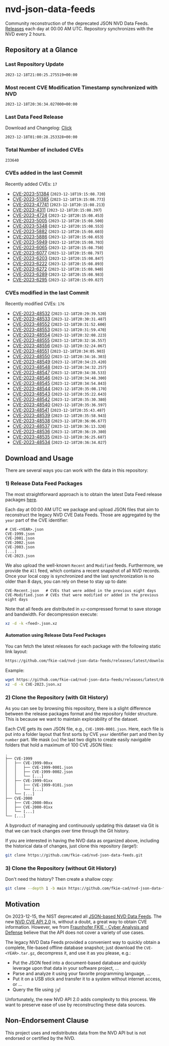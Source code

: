 # nvd-json-data-feeds

Community reconstruction of the deprecated JSON NVD Data Feeds. 
[Releases](https://github.com/fkie-cad/nvd-json-data-feeds/releases/latest) each day at 00:00 AM UTC.
Repository synchronizes with the NVD every 2 hours.

## Repository at a Glance

### Last Repository Update

```plain
2023-12-18T21:00:25.275519+00:00
```

### Most recent CVE Modification Timestamp synchronized with NVD

```plain
2023-12-18T20:36:34.027000+00:00
```

### Last Data Feed Release

Download and Changelog: [Click](https://github.com/fkie-cad/nvd-json-data-feeds/releases/latest)

```plain
2023-12-18T01:00:28.253328+00:00
```

### Total Number of included CVEs

```plain
233640
```

### CVEs added in the last Commit

Recently added CVEs: `17`

* [CVE-2023-51384](CVE-2023/CVE-2023-513xx/CVE-2023-51384.json) (`2023-12-18T19:15:08.720`)
* [CVE-2023-51385](CVE-2023/CVE-2023-513xx/CVE-2023-51385.json) (`2023-12-18T19:15:08.773`)
* [CVE-2023-47741](CVE-2023/CVE-2023-477xx/CVE-2023-47741.json) (`2023-12-18T20:15:08.213`)
* [CVE-2023-4311](CVE-2023/CVE-2023-43xx/CVE-2023-4311.json) (`2023-12-18T20:15:08.397`)
* [CVE-2023-4724](CVE-2023/CVE-2023-47xx/CVE-2023-4724.json) (`2023-12-18T20:15:08.453`)
* [CVE-2023-5005](CVE-2023/CVE-2023-50xx/CVE-2023-5005.json) (`2023-12-18T20:15:08.500`)
* [CVE-2023-5348](CVE-2023/CVE-2023-53xx/CVE-2023-5348.json) (`2023-12-18T20:15:08.553`)
* [CVE-2023-5882](CVE-2023/CVE-2023-58xx/CVE-2023-5882.json) (`2023-12-18T20:15:08.603`)
* [CVE-2023-5886](CVE-2023/CVE-2023-58xx/CVE-2023-5886.json) (`2023-12-18T20:15:08.653`)
* [CVE-2023-5949](CVE-2023/CVE-2023-59xx/CVE-2023-5949.json) (`2023-12-18T20:15:08.703`)
* [CVE-2023-6065](CVE-2023/CVE-2023-60xx/CVE-2023-6065.json) (`2023-12-18T20:15:08.750`)
* [CVE-2023-6077](CVE-2023/CVE-2023-60xx/CVE-2023-6077.json) (`2023-12-18T20:15:08.797`)
* [CVE-2023-6203](CVE-2023/CVE-2023-62xx/CVE-2023-6203.json) (`2023-12-18T20:15:08.847`)
* [CVE-2023-6222](CVE-2023/CVE-2023-62xx/CVE-2023-6222.json) (`2023-12-18T20:15:08.893`)
* [CVE-2023-6272](CVE-2023/CVE-2023-62xx/CVE-2023-6272.json) (`2023-12-18T20:15:08.940`)
* [CVE-2023-6289](CVE-2023/CVE-2023-62xx/CVE-2023-6289.json) (`2023-12-18T20:15:08.983`)
* [CVE-2023-6295](CVE-2023/CVE-2023-62xx/CVE-2023-6295.json) (`2023-12-18T20:15:09.027`)


### CVEs modified in the last Commit

Recently modified CVEs: `176`

* [CVE-2023-48532](CVE-2023/CVE-2023-485xx/CVE-2023-48532.json) (`2023-12-18T20:29:39.520`)
* [CVE-2023-48533](CVE-2023/CVE-2023-485xx/CVE-2023-48533.json) (`2023-12-18T20:30:31.487`)
* [CVE-2023-48552](CVE-2023/CVE-2023-485xx/CVE-2023-48552.json) (`2023-12-18T20:31:52.600`)
* [CVE-2023-48553](CVE-2023/CVE-2023-485xx/CVE-2023-48553.json) (`2023-12-18T20:31:59.470`)
* [CVE-2023-48554](CVE-2023/CVE-2023-485xx/CVE-2023-48554.json) (`2023-12-18T20:32:08.223`)
* [CVE-2023-48555](CVE-2023/CVE-2023-485xx/CVE-2023-48555.json) (`2023-12-18T20:32:16.557`)
* [CVE-2023-48556](CVE-2023/CVE-2023-485xx/CVE-2023-48556.json) (`2023-12-18T20:32:24.067`)
* [CVE-2023-48551](CVE-2023/CVE-2023-485xx/CVE-2023-48551.json) (`2023-12-18T20:34:05.903`)
* [CVE-2023-48550](CVE-2023/CVE-2023-485xx/CVE-2023-48550.json) (`2023-12-18T20:34:16.303`)
* [CVE-2023-48549](CVE-2023/CVE-2023-485xx/CVE-2023-48549.json) (`2023-12-18T20:34:23.420`)
* [CVE-2023-48548](CVE-2023/CVE-2023-485xx/CVE-2023-48548.json) (`2023-12-18T20:34:32.257`)
* [CVE-2023-48547](CVE-2023/CVE-2023-485xx/CVE-2023-48547.json) (`2023-12-18T20:34:38.533`)
* [CVE-2023-48546](CVE-2023/CVE-2023-485xx/CVE-2023-48546.json) (`2023-12-18T20:34:48.300`)
* [CVE-2023-48545](CVE-2023/CVE-2023-485xx/CVE-2023-48545.json) (`2023-12-18T20:34:54.843`)
* [CVE-2023-48544](CVE-2023/CVE-2023-485xx/CVE-2023-48544.json) (`2023-12-18T20:35:08.170`)
* [CVE-2023-48543](CVE-2023/CVE-2023-485xx/CVE-2023-48543.json) (`2023-12-18T20:35:22.643`)
* [CVE-2023-48542](CVE-2023/CVE-2023-485xx/CVE-2023-48542.json) (`2023-12-18T20:35:30.380`)
* [CVE-2023-48540](CVE-2023/CVE-2023-485xx/CVE-2023-48540.json) (`2023-12-18T20:35:36.597`)
* [CVE-2023-48541](CVE-2023/CVE-2023-485xx/CVE-2023-48541.json) (`2023-12-18T20:35:43.487`)
* [CVE-2023-48539](CVE-2023/CVE-2023-485xx/CVE-2023-48539.json) (`2023-12-18T20:35:58.943`)
* [CVE-2023-48538](CVE-2023/CVE-2023-485xx/CVE-2023-48538.json) (`2023-12-18T20:36:06.677`)
* [CVE-2023-48537](CVE-2023/CVE-2023-485xx/CVE-2023-48537.json) (`2023-12-18T20:36:13.320`)
* [CVE-2023-48536](CVE-2023/CVE-2023-485xx/CVE-2023-48536.json) (`2023-12-18T20:36:19.380`)
* [CVE-2023-48535](CVE-2023/CVE-2023-485xx/CVE-2023-48535.json) (`2023-12-18T20:36:25.687`)
* [CVE-2023-48534](CVE-2023/CVE-2023-485xx/CVE-2023-48534.json) (`2023-12-18T20:36:34.027`)


## Download and Usage

There are several ways you can work with the data in this repository:

### 1) Release Data Feed Packages

The most straightforward approach is to obtain the latest Data Feed release packages [here](https://github.com/fkie-cad/nvd-json-data-feeds/releases/latest).

Each day at 00:00 AM UTC we package and upload JSON files that aim to reconstruct the legacy NVD CVE Data Feeds.
Those are aggregated by the `year` part of the CVE identifier:

```
# CVE-<YEAR>.json
CVE-1999.json
CVE-2001.json
CVE-2002.json
CVE-2003.json
[...]
CVE-2023.json
```

We also upload the well-known `Recent` and `Modified` feeds.
Furthermore, we provide the `All` feed, which contains a recent snapshot of all NVD records.
Once your local copy is synchronized and the last synchronization is no older than 8 days, you can rely on these to stay up to date:

```plain
CVE-Recent.json   # CVEs that were added in the previous eight days
CVE-Modified.json # CVEs that were modified or added in the previous eight days
```

Note that all feeds are distributed in `xz`-compressed format to save storage and bandwidth.
For decompression execute:

```sh
xz -d -k <feed>.json.xz
```


#### Automation using Release Data Feed Packages

You can fetch the latest releases for each package with the following static link layout:

```sh
https://github.com/fkie-cad/nvd-json-data-feeds/releases/latest/download/CVE-<YEAR>.json.xz
```

Example:

```sh
wget https://github.com/fkie-cad/nvd-json-data-feeds/releases/latest/download/CVE-2023.json.xz
xz -d -k CVE-2023.json.xz
```

### 2) Clone the Repository (with Git History)

As you can see by browsing this repository, there is a slight difference between the release packages format and the repository folder structure.
This is because we want to maintain explorability of the dataset.

Each CVE gets its own JSON file, e.g., `CVE-1999-0001.json`.
Here, each file is put into a folder layout that first sorts by CVE `year` identifier part and then by `number` part.
We mask (`xx`) the last two digits to create easily navigable folders that hold a maximum of 100 CVE JSON files:

```plain
.
├── CVE-1999
│   ├── CVE-1999-00xx
│   │   ├── CVE-1999-0001.json
│   │   ├── CVE-1999-0002.json
│   │   └── [...]
│   ├── CVE-1999-01xx
│   │   ├── CVE-1999-0101.json
│   │   └── [...]
│   └── [...]
├── CVE-2000
│   ├── CVE-2000-00xx
│   ├── CVE-2000-01xx
│   └── [...]
└── [...]
```

A byproduct of managing and continuously updating this dataset via Git is that we can track changes over time through the Git history.

If you are interested in having the NVD data as organized above, including the historical data of changes, just clone this repository (large!):

```sh
git clone https://github.com/fkie-cad/nvd-json-data-feeds.git
```

### 3) Clone the Repository (without Git History)

Don't need the history? Then create a shallow copy:

```sh
git clone --depth 1 -b main https://github.com/fkie-cad/nvd-json-data-feeds.git
```

## Motivation

On 2023-12-15, the NIST deprecated all [JSON-based NVD Data Feeds](https://nvd.nist.gov/vuln/data-feeds#divRetirementBanner-1).
The new [NVD CVE API 2.0](https://nvd.nist.gov/developers/vulnerabilities) is, without a doubt, a great way to obtain CVE information.
However, we from [Fraunhofer FKIE - Cyber Analysis and Defense](https://www.fkie.fraunhofer.de/en/departments/cad.html) believe that the API does not cover a variety of use cases.

The legacy NVD Data Feeds provided a convenient way to quickly obtain a complete, file-based offline database snapshot; just download the `CVE-<YEAR>.tar.gz`, decompress it, and use it as you please, e.g.:

* Put the JSON feed into a document-based database and quickly leverage upon that data in your software project, ...
* Parse and analyze it using your favorite programming language, ...
* Put it on a USB stick and transfer it to a system without internet access, or ...
* Query the file using `jq`!

Unfortunately, the new NVD API 2.0 adds complexity to this process.
We want to preserve ease of use by reconstructing these data sources.

## Non-Endorsement Clause

This project uses and redistributes data from the NVD API but is not endorsed or certified by the NVD.